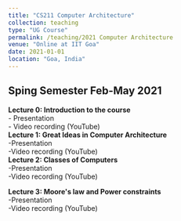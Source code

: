 ```yaml
---
title: "CS211 Computer Architecture"
collection: teaching
type: "UG Course"
permalink: /teaching/2021 Computer Architecture
venue: "Online at IIT Goa"
date: 2021-01-01
location: "Goa, India"
---
```



## Sping Semester Feb-May 2021

**Lecture 0: Introduction to the course**    
    - Presentation   
    - Video recording (YouTube)    
**Lecture 1: Great Ideas in Computer Architecture**   
    -Presentation     
    -Video recording (YouTube)   
**Lecture 2: Classes of Computers**    
    -Presentation     
    -Video recording (YouTube)   

__Lecture 3: Moore's law and Power constraints__    
    -Presentation       
    -Video recording (YouTube) 